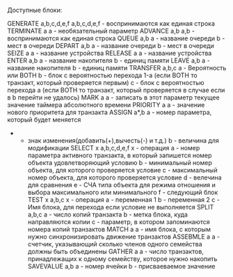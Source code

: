 Доступные блоки:

GENERATE a,b,c,d,e,f
a,b,c,d,e,f - воспринимаются как единая строка
TERMINATE a
a - необязательный параметр
ADVANCE a,b
a,b - воспринимаются как единая строка
QUEUE a,b
a - название очереди
b - мест в очереди
DEPART a,b
a - название очереди
b - мест в очереди
SEIZE a
a - название устройства
RELEASE a
a - название устройства
ENTER a,b
a - название накопителя
b - единиц памяти
LEAVE a,b
a - название накопителя
b - единиц памяти
TRANSFER a,b,c
a - Вероятность или BOTH
b - блок с вероятностью перехода 1-a (если BOTH то транзакт, который проверяется первым)
c - блок с вероятностью перехода a (если BOTH то транзакт, который проверяется в случае если в b перейти не удалось)
MARK a
a - записать в этот параметр текущее значение таймера абсолютного времени
PRIORITY a
a - значение нового приоритета для транзакта
ASSIGN a*,b
a - номер параметра, который будет меняется
* - знак изменения(добавить(+),вычесть(-) и т.д.)
b - величина для модификации
SELECT x a,b,c,d,e,f
x - операция
a - номер параметра активного транзакта, в который запишется номер объекта удовлетворяющий условию
b - минимальный номер объекта, для которого проверяется условие
c - максимальный номер объекта, для которого проверяется условие
d - велечина для сравнения
e - СЧА типа объекта для режима отношения и выбора максимального или минимального
f - следующий блок
TEST x a,b,c
x - операция
a - переменная 1
b - переменная 2
с - Имя блока, для перехода если условие не выполняется
SPLIT a,b,c
a - число копий транзакта
b - метка блока, куда направляются копии
c - параметр, в котором запоминаются номера копий транзактов
MATCH a
a - имя блока, с которым нужно синхронизировать движение транзактов
ASSEBMLE a
a - счетчик, указывающий сколько членов одного семейства должны быть объединены
GATHER a
a - число транзактов, принадлежащих к одному семейству, которое нужно накопить
SAVEVALUE a,b
a - номер ячейки
b - присваеваемое значение
